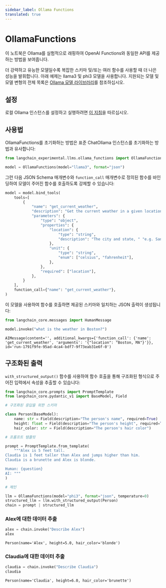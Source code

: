```yaml
---
sidebar_label: Ollama Functions
translated: true
---
```


# OllamaFunctions

이 노트북은 Ollama를 실험적으로 래핑하여 OpenAI Functions와 동일한 API를 제공하는 방법을 보여줍니다.

더 강력하고 유능한 모델일수록 복잡한 스키마 및/또는 여러 함수를 사용할 때 더 나은 성능을 발휘합니다. 아래 예제는 llama3 및 phi3 모델을 사용합니다. 지원되는 모델 및 모델 변형의 전체 목록은 [Ollama 모델 라이브러리](https://ollama.ai/library)를 참조하십시오.

## 설정

로컬 Ollama 인스턴스를 설정하고 실행하려면 [이 지침](https://github.com/jmorganca/ollama)을 따르십시오.

## 사용법

OllamaFunctions를 초기화하는 방법은 표준 ChatOllama 인스턴스를 초기화하는 방법과 유사합니다:

```python
from langchain_experimental.llms.ollama_functions import OllamaFunctions

model = OllamaFunctions(model="llama3", format="json")
```

그런 다음 JSON Schema 매개변수와 `function_call` 매개변수로 정의된 함수를 바인딩하여 모델이 주어진 함수를 호출하도록 강제할 수 있습니다:

```python
model = model.bind_tools(
    tools=[
        {
            "name": "get_current_weather",
            "description": "Get the current weather in a given location",
            "parameters": {
                "type": "object",
                "properties": {
                    "location": {
                        "type": "string",
                        "description": "The city and state, " "e.g. San Francisco, CA",
                    },
                    "unit": {
                        "type": "string",
                        "enum": ["celsius", "fahrenheit"],
                    },
                },
                "required": ["location"],
            },
        }
    ],
    function_call={"name": "get_current_weather"},
)
```

이 모델을 사용하여 함수를 호출하면 제공된 스키마와 일치하는 JSON 출력이 생성됩니다:

```python
from langchain_core.messages import HumanMessage

model.invoke("what is the weather in Boston?")
```

```output
AIMessage(content='', additional_kwargs={'function_call': {'name': 'get_current_weather', 'arguments': '{"location": "Boston, MA"}'}}, id='run-1791f9fe-95ad-4ca4-bdf7-9f73eab31e6f-0')
```

## 구조화된 출력

`with_structured_output()` 함수를 사용하여 함수 호출을 통해 구조화된 형식으로 주어진 입력에서 속성을 추출할 수 있습니다:

```python
from langchain_core.prompts import PromptTemplate
from langchain_core.pydantic_v1 import BaseModel, Field

# 구조화된 응답을 위한 스키마

class Person(BaseModel):
    name: str = Field(description="The person's name", required=True)
    height: float = Field(description="The person's height", required=True)
    hair_color: str = Field(description="The person's hair color")

# 프롬프트 템플릿

prompt = PromptTemplate.from_template(
    """Alex is 5 feet tall.
Claudia is 1 feet taller than Alex and jumps higher than him.
Claudia is a brunette and Alex is blonde.

Human: {question}
AI: """
)

# 체인

llm = OllamaFunctions(model="phi3", format="json", temperature=0)
structured_llm = llm.with_structured_output(Person)
chain = prompt | structured_llm
```

### Alex에 대한 데이터 추출

```python
alex = chain.invoke("Describe Alex")
alex
```

```output
Person(name='Alex', height=5.0, hair_color='blonde')
```

### Claudia에 대한 데이터 추출

```python
claudia = chain.invoke("Describe Claudia")
claudia
```

```output
Person(name='Claudia', height=6.0, hair_color='brunette')
```